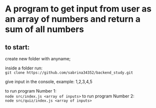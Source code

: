 # A program to get input from user as an array of numbers and return a sum of all numbers

## to start:

create new folder with anyname;

inside a folder run:<br />
`git clone https://github.com/sabrina34352/backend_study.git`<br />

give input in the console, example: 1,2,3,4,5<br/>

to run program Number 1:<br />
`node src/index.js <array of inputs>`
to run program Number 2:<br />
`node src/quiz/index.js <array of inputs>`
